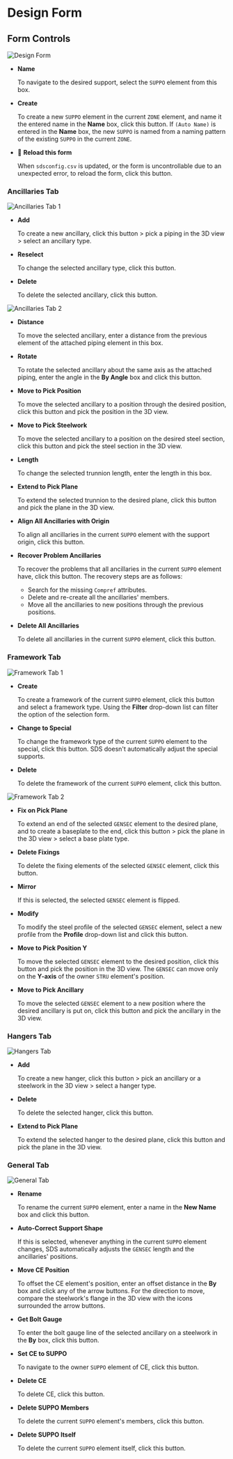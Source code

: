 # Design Form

## Form Controls

![Design Form](assets/design_form.png)

- **Name**

  To navigate to the desired support, select the `SUPPO` element from this box.

- **Create**

  To create a new `SUPPO` element in the current `ZONE` element, and name it the entered name in the **Name** box, click this button. If `(Auto Name)` is entered in the **Name** box, the new `SUPPO` is named from a naming pattern of the existing `SUPPO` in the current `ZONE`.

- :arrows_counterclockwise: **Reload this form**

  When `sdsconfig.csv` is updated, or the form is uncontrollable due to an unexpected error, to reload the form, click this button.

### Ancillaries Tab

![Ancillaries Tab 1](assets/ancillaries_1.png)

- **Add**

  To create a new ancillary, click this button > pick a piping in the 3D view > select an ancillary type.

- **Reselect**

  To change the selected ancillary type, click this button.

- **Delete**

  To delete the selected ancillary, click this button.

![Ancillaries Tab 2](assets/ancillaries_2.png)

- **Distance**

  To move the selected ancillary, enter a distance from the previous element of the attached piping element in this box.

- **Rotate**

  To rotate the selected ancillary about the same axis as the attached piping, enter the angle in the **By Angle** box and click this button.

- **Move to Pick Position**

  To move the selected ancillary to a position through the desired position, click this button and pick the position in the 3D view.

- **Move to Pick Steelwork**

  To move the selected ancillary to a position on the desired steel section, click this button and pick the steel section in the 3D view.

- **Length**

  To change the selected trunnion length, enter the length in this box.

- **Extend to Pick Plane**

  To extend the selected trunnion to the desired plane, click this button and pick the plane in the 3D view.

- **Align All Ancillaries with Origin**

  To align all ancillaries in the current `SUPPO` element with the support origin, click this button.

- **Recover Problem Ancillaries**

  To recover the problems that all ancillaries in the current `SUPPO` element have, click this button. The recovery steps are as follows:

  - Search for the missing `Compref` attributes.
  - Delete and re-create all the ancillaries' members.
  - Move all the ancillaries to new positions through the previous positions.

- **Delete All Ancillaries**

  To delete all ancillaries in the current `SUPPO` element, click this button.

### Framework Tab

![Framework Tab 1](assets/framework_1.png)

- **Create**

  To create a framework of the current `SUPPO` element, click this button and select a framework type. Using the **Filter** drop-down list can filter the option of the selection form.

- **Change to Special**

  To change the framework type of the current `SUPPO` element to the special, click this button. SDS doesn't automatically adjust the special supports.

- **Delete**

  To delete the framework of the current `SUPPO` element, click this button.

![Framework Tab 2](assets/framework_2.png)

- **Fix on Pick Plane**

  To extend an end of the selected `GENSEC` element to the desired plane, and to create a baseplate to the end, click this button > pick the plane in the 3D view > select a base plate type.

- **Delete Fixings**

  To delete the fixing elements of the selected `GENSEC` element, click this button.

- **Mirror**

  If this is selected, the selected `GENSEC` element is flipped.

- **Modify**

  To modify the steel profile of the selected `GENSEC` element, select a new profile from the **Profile** drop-down list and click this button.

- **Move to Pick Position Y**

  To move the selected `GENSEC` element to the desired position, click this button and pick the position in the 3D view. The `GENSEC` can move only on the **Y-axis** of the owner `STRU` element's position.

- **Move to Pick Ancillary**

  To move the selected `GENSEC` element to a new position where the desired ancillary is put on, click this button and pick the ancillary in the 3D view.

### Hangers Tab

![Hangers Tab](assets/hangers.png)

- **Add**

  To create a new hanger, click this button > pick an ancillary or a steelwork in the 3D view > select a hanger type.

- **Delete**

  To delete the selected hanger, click this button.

- **Extend to Pick Plane**

  To extend the selected hanger to the desired plane, click this button and pick the plane in the 3D view.

### General Tab

![General Tab](assets/general.png)

- **Rename**

  To rename the current `SUPPO` element, enter a name in the **New Name** box and click this button.

- **Auto-Correct Support Shape**

  If this is selected, whenever anything in the current `SUPPO` element changes, SDS automatically adjusts the `GENSEC` length and the ancillaries' positions.

- **Move CE Position**

  To offset the CE element's position, enter an offset distance in the **By** box and click any of the arrow buttons. For the direction to move, compare the steelwork's flange in the 3D view with the icons surrounded the arrow buttons.

- **Get Bolt Gauge**

  To enter the bolt gauge line of the selected ancillary on a steelwork in the **By** box, click this button.

- **Set CE to SUPPO**

  To navigate to the owner `SUPPO` element of CE, click this button.

- **Delete CE**

  To delete CE, click this button.

- **Delete SUPPO Members**

  To delete the current `SUPPO` element's members, click this button.

- **Delete SUPPO Itself**

  To delete the current `SUPPO` element itself, click this button.
